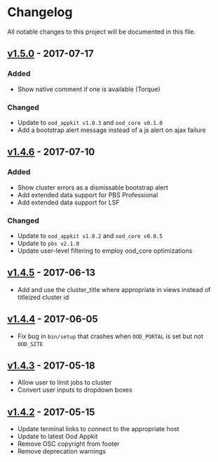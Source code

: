 # Changelog
All notable changes to this project will be documented in this file.

## [v1.5.0] - 2017-07-17

### Added

- Show native comment if one is available (Torque)

### Changed

- Update to `ood_appkit v1.0.3` and `ood_core v0.1.0`
- Add a bootstrap alert message instead of a js alert on ajax failure

## [v1.4.6] - 2017-07-10

### Added
- Show cluster errors as a dismissable bootstrap alert
- Add extended data support for PBS Professional
- Add extended data support for LSF

### Changed
- Update to `ood_appkit v1.0.2` and `ood_core v0.0.5`
- Update to `pbs v2.1.0`
- Update user-level filtering to employ ood_core optimizations

## [v1.4.5] - 2017-06-13

- Add and use the cluster_title where appropriate in views instead of titleized cluster id

## [v1.4.4] - 2017-06-05

- Fix bug in `bin/setup` that crashes when `OOD_PORTAL` is set but not
  `OOD_SITE`
  
## [v1.4.3] - 2017-05-18

- Allow user to limit jobs to cluster
- Convert user inputs to dropdown boxes

## [v1.4.2] - 2017-05-15

- Update terminal links to connect to the appropriate host
- Update to latest Ood Appkit
- Remove OSC copyright from footer
- Remove deprecation warnings

[Unreleased]: https://github.com/OSC/ood-activejobs/compare/v1.5.0...HEAD
[v1.5.0]: https://github.com/OSC/ood-activejobs/compare/v1.4.6...v1.5.0
[v1.4.6]: https://github.com/OSC/ood-activejobs/compare/v1.4.5...v1.4.6
[v1.4.5]: https://github.com/OSC/ood-activejobs/compare/v1.4.4...v1.4.5
[v1.4.4]: https://github.com/OSC/ood-activejobs/compare/v1.4.3...v1.4.4
[v1.4.3]: https://github.com/OSC/ood-activejobs/compare/v1.4.2...v1.4.3
[v1.4.2]: https://github.com/OSC/ood-activejobs/compare/v1.0.0...v1.4.2

